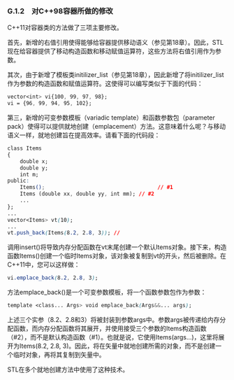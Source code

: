 ### G.1.2　对C++98容器所做的修改

C++11对容器类的方法做了三项主要修改。

首先，新增的右值引用使得能够给容器提供移动语义（参见第18章）。因此，STL现在给容器提供了移动构造函数和移动赋值运算符，这些方法将右值引用作为参数。

其次，由于新增了模板类initilizer_list（参见第18章），因此新增了将initilizer_list作为参数的构造函数和赋值运算符。这使得可以编写类似于下面的代码：

```css
vector<int> vi{100, 99, 97, 98};
vi = {96, 99, 94, 95, 102};
```

第三，新增的可变参数模板（variadic template）和函数参数包（parameter pack）使得可以提供就地创建（emplacement）方法。这意味着什么呢？与移动语义一样，就地创建旨在提高效率。请看下面的代码段：

```css
class Items
{
    double x;
    double y;
    int m;
public:
    Items();                                    // #1
    Items (double xx, double yy, int mm); // #2
    ...
};
...
vector<Items> vt(10);
...
vt.push_back(Items(8.2, 2.8, 3)); //
```

调用insert()将导致内存分配函数在vt末尾创建一个默认Items对象。接下来，构造函数Items()创建一个临时Items对象，该对象被复制到vt的开头，然后被删除。在C++11中，您可以这样做：

```css
vi.emplace_back(8.2, 2.8, 3);
```

方法emplace_back()是一个可变参数模板，将一个函数参数包作为参数：

```css
template <class... Args> void emplace_back(Args&&... args);
```

上述三个实参（8.2、2.8和3）将被封装到参数args中。参数args被传递给内存分配函数，而内存分配函数将其展开，并使用接受三个参数的Items构造函数（#2），而不是默认构造函数（#1）。也就是说，它使用Items(args…)，这里将展开为Items(8.2, 2.8, 3)。因此，将在矢量中就地创建所需的对象，而不是创建一个临时对象，再将其复制到矢量中。

STL在多个就地创建方法中使用了这种技术。

